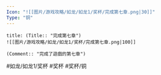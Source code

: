 ```yaml
---
Icon: "![[图片/游戏攻略/如龙/如龙1/奖杯/完成第七章.png|30]]"
Type: "铜"
---
```

```ad-common-bronze-trophy
title: (Title:: "完成第七章")
![[图片/游戏攻略/如龙/如龙1/奖杯/完成第七章.png|100]]

(Comment:: "完成了遊戲的第七章")
```

#如龙/如龙1/奖杯 #奖杯 #奖杯/铜
